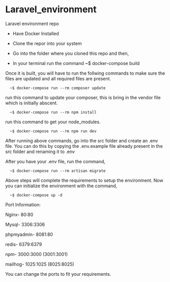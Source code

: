 # Laravel_environment
Laravel environment repo

- Have Docker Installed

- Clone the repor into your system

- Go into the folder where  you cloned this repo and then, 

- In your terminal run the command 
     ~$ docker-compose build
    
Once it is built, you will have to run the follwing commands to make sure the files are updated and all required files are present.
      
      ~$ docker-compose run --rm composer update
            
run this command to update your composer, this is bring in the vendor file which is initially abscent.
      
      ~$ docker-compose run --rm npm install
            
run this command to get your node_modules.
            
      ~$ docker-compose run --rm npm run dev
      
After running above commands, go into the src folder and create an .env file.
You can do this by copying the .env.example file already present in the src folder and renaming it to .env
    
After you have your .env file, run the command,
        
      ~$ docker-compose run --rm artisan migrate
        
Above steps will complete the requirements to setup the environment. Now you can initialize the environment with the command,

      ~$ docker-compose up -d


Port Information:

Nginx-      80:80

Mysql-      3306:3306

phpmyadmin- 8081:80

redis-      6379:6379

npm-        3000:3000 (3001:3001)
            
mailhog-    1025:1025 (8025:8025)
            
You can change the ports to fit your requirements.      
      
